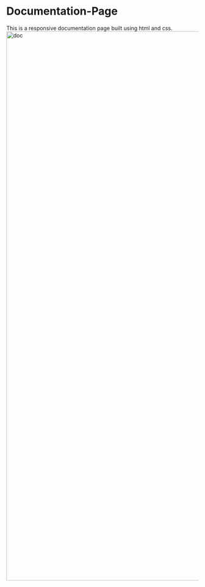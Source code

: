 # Documentation-Page
This is a responsive documentation page built using html and css.
<img width="1440" alt="doc" src="https://user-images.githubusercontent.com/92641182/140924105-7d9286f5-2934-45c6-8962-b002f3bb08dd.png">
